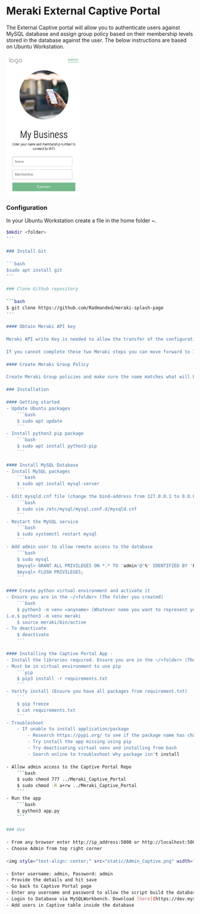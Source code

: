 # Meraki External Captive Portal 

The External Captive portal will allow you to authenticate users against MySQL database and assign group policy based on their membership levels stored in the database against the user. The below instructions are based on Ubuntu Workstation.

<img style="text-align: center;" src="static/User_Captive.png" width="200"></img>

### Configuration

In your Ubuntu Workstation create a file in the home folder ~.

```bash
$mkdir <folder>
'''

### Install Git

```bash
$sudo apt install git
'''

### Clone Github repository

```bash
$ git clone https://github.com/Radmanded/meraki-splash-page
'''

#### Obtain Meraki API key

Meraki API write Key is needed to allow the transfer of the configuration. Obtain Meraki API key [here](https://developer.cisco.com/meraki/api/#!authorization/obtaining-your-meraki-api-key).

If you cannot complete these two Meraki steps you can move forward to Installation while you find your Meraki information. 

#### Create Meraki Group Policy

Create Meraki Group policies and make sure the name matches what will be configured in the database against each user. Details of creating group policy can be found [here](https://documentation.meraki.com/General_Administration/Cross-Platform_Content/Creating_and_Applying_Group_Policies)

### Installation

#### Getting started
- Update Ubuntu packages
    ```bash
    $ sudo apt update
    ```
- Install python3 pip package
    ```bash
    $ sudo apt install python3-pip
    ```

#### Install MySQL Database
- Install MySQL packages
    ```bash
    $ sudo apt install mysql-server
    ```
- Edit mysqld.cnf file (change the bind-address from 127.0.0.1 to 0.0.0.0)
    ```bash
    $ sudo vim /etc/mysql/mysql.conf.d/mysqld.cnf
    ```
- Restart the MySQL service
    ```bash
    $ sudo systemctl restart mysql
    ```
- Add admin user to allow remote access to the database
    ```bash
    $ sudo mysql
    $mysql> GRANT ALL PRIVILEGES ON *.* TO 'admin'@'%' IDENTIFIED BY 'Password' WITH GRANT OPTION;
    $mysql> FLUSH PRIVILEGES;
    ```

#### Create python virtual environment and activate it
- Ensure you are in the ~/<folder> (The folder you created)
    ```bash
    $ python3 -m venv <anyname> (Whatever name you want to represent your virtual environment)
i.e.$ python3 -m venv meraki
    $ source meraki/bin/active 
- To deactivate
    $ deactivate
    ```
    
#### Installing the Captive Portal App - 
- Install the libraries required. Ensure you are in the ~/<folder> (The folder you created)
- Must be in virtual environment to use pip
    ```pip
    $ pip3 install -r requirements.txt
    ```
- Verify install (Ensure you have all packages from requirement.txt)
    ```
    $ pip freeze
    $ cat requirements.txt
    ```
- Troubleshoot
    - If unable to install application/package 
        - Research https://pypi.org/ to see if the package name has changed
        - Try install the app missing using pip
        - Try deactivating virtual venv and installing from bash
        - Search online to troubleshoot why package isn't install
    
- Allow admin access to the Captive Portal Repo
    ```bash
    $ sudo chmod 777 ../Meraki_Captive_Portal
    $ sudo chmod -R a+rw ../Meraki_Captive_Portal
    ```
- Run the app
    ```bash
    $ python3 app.py
    ```
    
### Use

- From any browser enter http://ip_address:5000 or http://localhost:5000
- Choose Admin from top right corner

<img style="text-align: center;" src="static/Admin_Captive.png" width="200"></img>

- Enter username: admin, Password: admin
- Provide the details and hit save
- Go back to Captive Portal page
- Enter any username and password to allow the script build the database
- Login to Database via MySQLWorkbench. Download [here](https://dev.mysql.com/downloads/workbench/)
- Add users in Captive table inside the database
